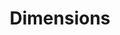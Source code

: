 ---
layout: default
bigquery: https://console.cloud.google.com/bigquery?p=covid-19-dimensions-ai&page=table&d=data&t=publications
contributors: Digital Science, https://www.digital-science.com/
cost: Free for personal, non-commercial use.
description: Dimensions contains more than 100 million publications, ranging from
  articles published in scholarly journals, books and book chapters, to preprints
  and conference proceedings. All publications are contextualized with linked data
  sets, funding, publications, patents, clinical trials, and policy documents. You
  can also view associated categories, funders, institutions, and researcher profiles.
documentation: https://docs.dimensions.ai/bigquery/index.html
last_edit: Mon, 04 Apr 2022 19:04:00 GMT
location: https://www.dimensions.ai/products/free/
maintained_by: Digital Science, https://www.digital-science.com/
schema_fields: '[''start_date'', ''type'', ''associated_publication_pmid'', ''date_normal'',
  ''end_date'', ''citation_string'', ''embargo_date'', ''established'', ''pages'',
  ''concepts'', ''associated_publication_arxiv_id'', ''research_org_state_codes'',
  ''reference_ids'', ''aliases'', ''associated_grant_ids'', ''repository_name'', ''volume'',
  ''email_address'', ''original_abstract'', ''publication_date'', ''organisation_details'',
  ''resulting_publication_ids'', ''authors'', ''repository_url'', ''funder_org_acronyms'',
  ''category_hrcs_hc'', ''current_assignee_countries'', ''title'', ''cited_by_ids'',
  ''journal_lists'', ''category_bra'', ''funder_orgs'', ''clinical_trial_ids'', ''isbn'',
  ''current_assignee'', ''gender'', ''publisher'', ''open_access_categories_v2'',
  ''conditions'', ''expiration_year'', ''book_title'', ''original_assignee_orgs'',
  ''funding_gbp'', ''subtitles'', ''legal_status'', ''description'', ''repository_id'',
  ''researcher_ids'', ''metrics'', ''journal'', ''associated_publication_doi'', ''category_icrp_cso'',
  ''abstract'', ''funder_org_countries'', ''category_uoa'', ''funding_cad'', ''category_rcdc'',
  ''language'', ''license'', ''date_print'', ''mesh_terms'', ''open_access_categories'',
  ''grant_number'', ''funding_usd'', ''date_online'', ''funding_chf'', ''acronyms'',
  ''start_year'', ''original_title'', ''acknowledgements'', ''granted_date'', ''granted_year'',
  ''id'', ''arxiv_id'', ''funder_org_cities'', ''editors'', ''funder_org_state_codes'',
  ''linkout'', ''supporting_grant_ids'', ''funder_org'', ''citations'', ''funding_nzd'',
  ''source_id'', ''category_for'', ''date_modified'', ''associated_publication_id'',
  ''mesh_headings'', ''jurisdiction'', ''priority_date'', ''external_ids'', ''assignee_countries'',
  ''doi'', ''family_members_ids'', ''status'', ''phase'', ''category_icrp_ct'', ''research_org_cities'',
  ''inventor_names'', ''altmetrics'', ''category_sdg'', ''filing_year'', ''address'',
  ''current_assignee_orgs'', ''cpc'', ''research_orgs'', ''categories'', ''category_hrcs_rac'',
  ''funding_eur'', ''book_series_title'', ''original_assignee_countries'', ''eisbn'',
  ''publication_year'', ''labels'', ''registry'', ''application_number'', ''category_hra'',
  ''date_imported_gbq'', ''assignee_orgs'', ''investigators'', ''filing_status'',
  ''ipcr'', ''interventions'', ''parent_id'', ''research_org_country_names'', ''expiration_date'',
  ''date_inserted'', ''created_date'', ''funding_details'', ''end_year'', ''wikipedia_url'',
  ''proceedings_title'', ''resulting_publication_doi'', ''year'', ''funding_aud'',
  ''funder_countries'', ''family_count'', ''filing_date'', ''issue'', ''links'', ''date'',
  ''funding_cny'', ''funding_jpy'', ''acronym'', ''publication_ids'', ''funding_currency'',
  ''types'', ''name'', ''relationships'', ''citations_count'', ''research_org_countries'',
  ''priority_year'', ''funding_amount'', ''legal_events'', ''family_id'', ''conference'',
  ''brief_title'', ''research_org_city_names'', ''active_years'', ''kind'', ''pmid'',
  ''pmcid'', ''research_org_state_names'', ''foa_number'', ''patent_ids'', ''original_assignee'']'
shortname: dimensions
tags:
- scholarly literature
- patents
- funding
- clinical trials
- academic profiles
terms_of_use: 'Use of both the Dimensions COVID-19 dataset and full Dimensions dataset
  are subject to the Dimensions Terms of use: https://www.dimensions.ai/policies-terms-legal '
title: Dimensions
uuid: dcff88bd-fe6b-4fdb-8159-809bf9d7bc1c
---